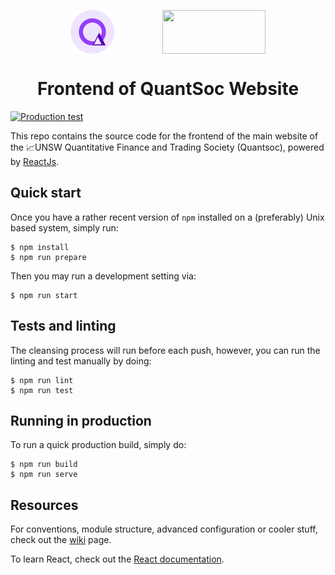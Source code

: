 <p align="center">
   <img src="https://github.com/QuantSoc/website/blob/main/src/assets/logo_circle.png" width="70" height="70" align="center">
   <img width="70">
   <img src="https://www.unsw.edu.au/sites/all/themes/mobileunswcorporate/logo.png" width="165" height="70" align="center">
</p>

<h1 align="center"> Frontend of QuantSoc Website</h1>

[![Production test](https://github.com/QuantSoc/website/actions/workflows/production_check.yml/badge.svg)](https://github.com/QuantSoc/website/actions/workflows/production_check.yml)

This repo contains the source code for the frontend of the main website of the 📈UNSW Quantitative Finance and Trading Society (Quantsoc), powered by [ReactJs](https://reactjs.org/).


<!-- ## Major packages (add this later perhaps) --> 

## Quick start
Once you have  a rather recent version of `npm` installed on a (preferably) Unix based system, simply run: 
```
$ npm install
$ npm run prepare
```
Then you may run a development setting via:
```
$ npm run start
```

## Tests and linting
The cleansing process will run before each push, however, you can run the linting and test manually by doing: 
```
$ npm run lint
$ npm run test
```

## Running in production
To run a quick production build, simply do:
```
$ npm run build
$ npm run serve
```
## Resources 
For conventions, module structure, advanced configuration or cooler stuff, check out the [wiki](https://github.com/QuantSoc/website/wiki) page.

To learn React, check out the [React documentation](https://reactjs.org/).
